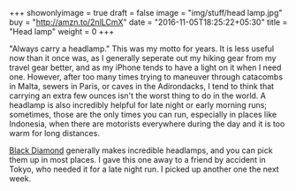 +++
showonlyimage = true
draft = false
image = "img/stuff/head lamp.jpg"
buy = "http://amzn.to/2nlLCmX"
date = "2016-11-05T18:25:22+05:30"
title = "Head lamp"
weight = 0
+++

"Always carry a headlamp." This was my motto for years. It is less useful now than it once was, as I generally seperate out my hiking gear from my travel gear better, and as my iPhone tends to have a light on it when I need one. However, after too many times trying to maneuver through catacombs in Malta, sewers in Paris, or caves in the Adirondacks, I tend to think that carrying an extra few ounces isn't the worst thing to do in the world. A headlamp is also incredibly helpful for late night or early morning runs; sometimes, those are the only times you can run, especially in places like Indonesia, when there are motorists everywhere during the day and it is too warm for long distances.

[Black Diamond](http://amzn.to/2nlLCmX) generally makes incredible headlamps, and you can pick them up in most places. I gave this one away to a friend by accident in Tokyo, who needed it for a late night run. I picked up another one the next week.
